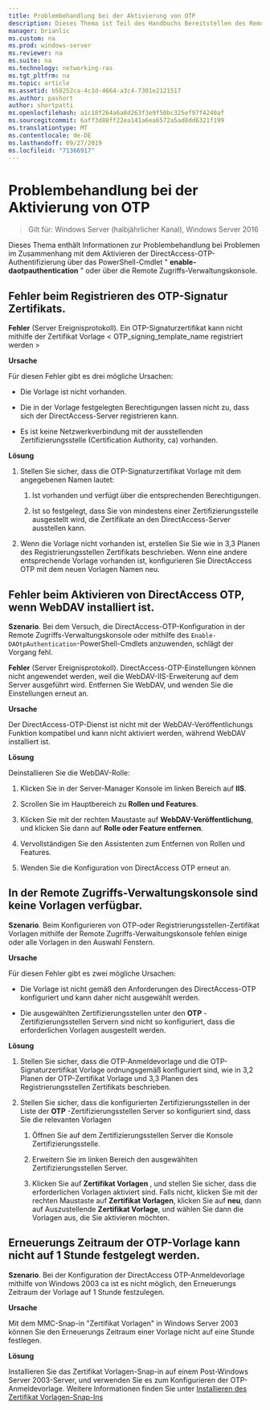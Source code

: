 ```yaml
---
title: Problembehandlung bei der Aktivierung von OTP
description: Dieses Thema ist Teil des Handbuchs Bereitstellen des Remote Zugriffs mit OTP-Authentifizierung in Windows Server 2016.
manager: brianlic
ms.custom: na
ms.prod: windows-server
ms.reviewer: na
ms.suite: na
ms.technology: networking-ras
ms.tgt_pltfrm: na
ms.topic: article
ms.assetid: b58252ca-4c1d-4664-a3c4-7301e2121517
ms.author: pashort
author: shortpatti
ms.openlocfilehash: a1c18f264a6a8d263f3e9f50bc325ef97f4240af
ms.sourcegitcommit: 6aff3d88ff22ea141a6ea6572a5ad8dd6321f199
ms.translationtype: MT
ms.contentlocale: de-DE
ms.lasthandoff: 09/27/2019
ms.locfileid: "71366917"
---
```

# <a name="troubleshooting-enabling-otp"></a>Problembehandlung bei der Aktivierung von OTP

>Gilt für: Windows Server (halbjährlicher Kanal), Windows Server 2016

Dieses Thema enthält Informationen zur Problembehandlung bei Problemen im Zusammenhang mit dem Aktivieren der DirectAccess-OTP-Authentifizierung über das PowerShell-Cmdlet " **enable-daotpauthentication** " oder über die Remote Zugriffs-Verwaltungskonsole.
  
## <a name="failed-to-enroll-the-otp-signing-certificate"></a>Fehler beim Registrieren des OTP-Signatur Zertifikats.  
**Fehler** (Server Ereignisprotokoll). Ein OTP-Signaturzertifikat kann nicht mithilfe der Zertifikat Vorlage < OTP_signing_template_name registriert werden >  
  
**Ursache**  
  
Für diesen Fehler gibt es drei mögliche Ursachen:  
  
-   Die Vorlage ist nicht vorhanden.  
  
-   Die in der Vorlage festgelegten Berechtigungen lassen nicht zu, dass sich der DirectAccess-Server registrieren kann.  
  
-   Es ist keine Netzwerkverbindung mit der ausstellenden Zertifizierungsstelle (Certification Authority, ca) vorhanden.  
  
**Lösung**  
  
1.  Stellen Sie sicher, dass die OTP-Signaturzertifikat Vorlage mit dem angegebenen Namen lautet:  
  
    1.  Ist vorhanden und verfügt über die entsprechenden Berechtigungen.  
  
    2.  Ist so festgelegt, dass Sie von mindestens einer Zertifizierungsstelle ausgestellt wird, die Zertifikate an den DirectAccess-Server ausstellen kann.  
  
2.  Wenn die Vorlage nicht vorhanden ist, erstellen Sie Sie wie in 3,3 Planen des Registrierungsstellen Zertifikats beschrieben. Wenn eine andere entsprechende Vorlage vorhanden ist, konfigurieren Sie DirectAccess OTP mit dem neuen Vorlagen Namen neu.  
  
## <a name="failed-to-enable-directaccess-otp-when-webdav-is-installed"></a>Fehler beim Aktivieren von DirectAccess OTP, wenn WebDAV installiert ist.  
**Szenario**. Bei dem Versuch, die DirectAccess-OTP-Konfiguration in der Remote Zugriffs-Verwaltungskonsole oder mithilfe des `Enable-DAOtpAuthentication`-PowerShell-Cmdlets anzuwenden, schlägt der Vorgang fehl.  
  
**Fehler** (Server Ereignisprotokoll). DirectAccess-OTP-Einstellungen können nicht angewendet werden, weil die WebDAV-IIS-Erweiterung auf dem Server ausgeführt wird. Entfernen Sie WebDAV, und wenden Sie die Einstellungen erneut an.  
  
**Ursache**  
  
Der DirectAccess-OTP-Dienst ist nicht mit der WebDAV-Veröffentlichungs Funktion kompatibel und kann nicht aktiviert werden, während WebDAV installiert ist.  
  
**Lösung**  
  
Deinstallieren Sie die WebDAV-Rolle:  
  
1.  Klicken Sie in der Server-Manager Konsole im linken Bereich auf **IIS**.  
  
2.  Scrollen Sie im Hauptbereich zu **Rollen und Features**.  
  
3.  Klicken Sie mit der rechten Maustaste auf **WebDAV-Veröffentlichung**, und klicken Sie dann auf **Rolle oder Feature entfernen**.  
  
4.  Vervollständigen Sie den Assistenten zum Entfernen von Rollen und Features.  
  
5.  Wenden Sie die Konfiguration von DirectAccess OTP erneut an.  
  
## <a name="no-templates-available-in-the-remote-access-management-console"></a>In der Remote Zugriffs-Verwaltungskonsole sind keine Vorlagen verfügbar.  
**Szenario**. Beim Konfigurieren von OTP-oder Registrierungsstellen-Zertifikat Vorlagen mithilfe der Remote Zugriffs-Verwaltungskonsole fehlen einige oder alle Vorlagen in den Auswahl Fenstern.  
  
**Ursache**  
  
Für diesen Fehler gibt es zwei mögliche Ursachen:  
  
-   Die Vorlage ist nicht gemäß den Anforderungen des DirectAccess-OTP konfiguriert und kann daher nicht ausgewählt werden.  
  
-   Die ausgewählten Zertifizierungsstellen unter den **OTP** -Zertifizierungsstellen Servern sind nicht so konfiguriert, dass die erforderlichen Vorlagen ausgestellt werden.  
  
**Lösung**  
  
1.  Stellen Sie sicher, dass die OTP-Anmeldevorlage und die OTP-Signaturzertifikat Vorlage ordnungsgemäß konfiguriert sind, wie in 3,2 Planen der OTP-Zertifikat Vorlage und 3,3 Planen des Registrierungsstellen Zertifikats beschrieben.  
  
2.  Stellen Sie sicher, dass die konfigurierten Zertifizierungsstellen in der Liste der **OTP** -Zertifizierungsstellen Server so konfiguriert sind, dass Sie die relevanten Vorlagen  
  
    1.  Öffnen Sie auf dem Zertifizierungsstellen Server die Konsole Zertifizierungsstelle.  
  
    2.  Erweitern Sie im linken Bereich den ausgewählten Zertifizierungsstellen Server.  
  
    3.  Klicken Sie auf **Zertifikat Vorlagen** , und stellen Sie sicher, dass die erforderlichen Vorlagen aktiviert sind. Falls nicht, klicken Sie mit der rechten Maustaste auf **Zertifikat Vorlagen**, klicken Sie auf **neu**, dann auf Auszustellende **Zertifikat Vorlage**, und wählen Sie dann die Vorlagen aus, die Sie aktivieren möchten.  
  
## <a name="cannot-set-renewal-period-of-otp-template-to-1-hour"></a>Erneuerungs Zeitraum der OTP-Vorlage kann nicht auf 1 Stunde festgelegt werden.  
**Szenario**. Bei der Konfiguration der DirectAccess OTP-Anmeldevorlage mithilfe von Windows 2003 ca ist es nicht möglich, den Erneuerungs Zeitraum der Vorlage auf 1 Stunde festzulegen.  
  
**Ursache**  
  
Mit dem MMC-Snap-in "Zertifikat Vorlagen" in Windows Server 2003 können Sie den Erneuerungs Zeitraum einer Vorlage nicht auf eine Stunde festlegen.  
  
**Lösung**  
  
Installieren Sie das Zertifikat Vorlagen-Snap-in auf einem Post-Windows Server 2003-Server, und verwenden Sie es zum Konfigurieren der OTP-Anmeldevorlage. Weitere Informationen finden Sie unter [Installieren des Zertifikat Vorlagen-Snap-Ins](https://technet.microsoft.com/library/cc732445.aspx)  
  


